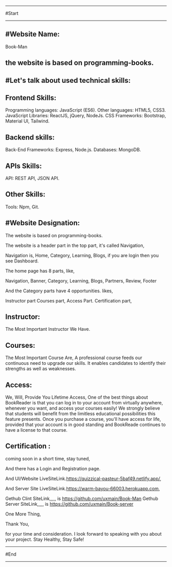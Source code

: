 --------------------------------------------------------------------------------------------------------------------------------------------------------


#Start


--------------------------------------------------------------------------------------------------------------------------------------------------------




#Website Name:
--------------
Book-Man




the website is based on programming-books.
------------------------------------------
















#Let's talk about used technical skills:
-----------------------------------------



Frontend Skills:
----------------

Programming languages: JavaScript (ES6).
Other languages: HTML5, CSS3.
JavaScript Libraries: ReactJS, jQuery, NodeJs.
CSS Frameworks: Bootstrap, Material UI, Tailwind.

Backend skills:
---------------


Back-End Frameworks: Express, Node.js. 
Databases: MongoDB.


APIs Skills:
------------

API:  REST API, JSON API.


Other Skills:
-------------

Tools: Npm, Git.


#Website Designation:
---------------------




The website is based on programming-books.

The website is a header part in the top part, it's called Navigation,

Navigation is, 
Home, 
Category,
Learning,
Blogs,
if you are login then you see Dashboard.






The home page has 8 parts, 
like, 


Navigation, 
Banner, 
Category, 
Learning, 
Blogs, 
Partners, 
Review, 
Footer 

And the Category parts have 4 opportunities.
likes,

Instructor part
Courses part,
Access Part.
Certification part,


Instructor:
-----------
The Most Important Instructor We Have.

Courses:
--------

The Most Important Course Are, 
A professional course feeds our continuous need to upgrade our skills. It enables candidates to identify their strengths as well as weaknesses.

Access:
-------

We, Will, Provide You Lifetime Access,
One of the best things about BookReader is that you can log in to your account from virtually anywhere, whenever you want, and access your courses easily! We strongly believe that students will benefit from the limitless educational possibilities this feature presents.
Once you purchase a course, you'll have access for life, provided that your account is in good standing and BookReade continues to have a license to that course.

Certification :
---------------

coming soon in a short time,  stay tuned,






And there has a Login and Registration page.
















And UI/Website LiveSiteLink.https://quizzical-pasteur-5baf49.netlify.app/,

And Server Site  LiveSiteLink.https://warm-bayou-66003.herokuapp.com,





Gethub Clint SiteLink,,,,, is https://github.com/uxmain/Book-Man
Gethub Server SiteLink,,,,, is https://github.com/uxmain/Book-server




One More Thing,

Thank You,

for your time and consideration. I look forward to speaking with you about your project.
Stay Healthy, Stay Safe!
















--------------------------------------------------------------------------------------------------------------------------------------------------------


#End


--------------------------------------------------------------------------------------------------------------------------------------------------------
